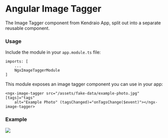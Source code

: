 # Angular Image Tagger

The Image Tagger component from Kendraio App, split out into a separate reusable component.

### Usage

Include the module in your `app.module.ts` file:

    imports: [
        ...
        NgxImageTaggerModule
    ]

This module exposes an image tagger component you can use in your app:

    <ngx-image-tagger src="/assets/fake-data/example-photo.jpg" [tags]="tags"
        alt="Example Photo" (tagsChanged)="onTagsChange($event)"></ngx-image-tagger>

### Example

![](https://raw.githubusercontent.com/kendraio/kendraio-app/develop/docs/_static/images/tagger-example.png)
